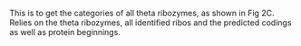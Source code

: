 This is to get the categories of all theta ribozymes, as shown in Fig 2C. Relies on the theta ribozymes, all identified ribos and the predicted codings as well as protein beginnings.
